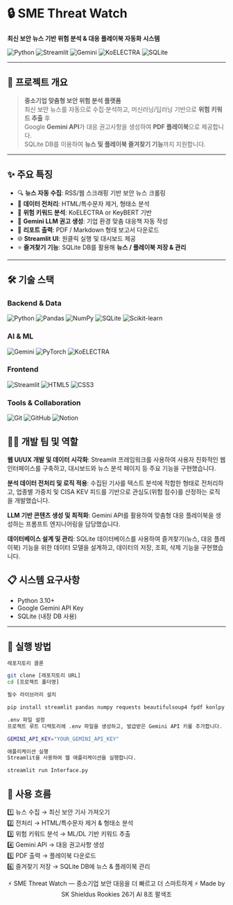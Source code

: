 # 🔒 SME Threat Watch  
**최신 보안 뉴스 기반 위험 분석 & 대응 플레이북 자동화 시스템**

![Python](https://img.shields.io/badge/Python-3.10+-blue.svg)
![Streamlit](https://img.shields.io/badge/Streamlit-1.28+-red.svg)
![Gemini](https://img.shields.io/badge/Gemini-API-orange.svg)
![KoELECTRA](https://img.shields.io/badge/KoELECTRA-NLP-green.svg)
![SQLite](https://img.shields.io/badge/SQLite-Database-blue.svg)

---

## 🎯 프로젝트 개요

> **중소기업 맞춤형 보안 위험 분석 플랫폼**  
> 최신 보안 뉴스를 자동으로 수집·분석하고, 머신러닝/딥러닝 기반으로 **위험 키워드 추출** 후  
> Google **Gemini API**가 대응 권고사항을 생성하여 **PDF 플레이북**으로 제공합니다.  
> SQLite DB를 이용하여 **뉴스 및 플레이북 즐겨찾기 기능**까지 지원합니다.  

---

## ✨ 주요 특징

- 🔍 **뉴스 자동 수집**: RSS/웹 스크래핑 기반 보안 뉴스 크롤링
- 🧹 **데이터 전처리**: HTML/특수문자 제거, 형태소 분석
- 🧠 **위험 키워드 분석**: KoELECTRA or KeyBERT 기반
- 🤖 **Gemini LLM 권고 생성**: 기업 환경 맞춤 대응책 자동 작성
- 📑 **리포트 출력**: PDF / Markdown 형태 보고서 다운로드
- 🌐 **Streamlit UI**: 원클릭 실행 및 대시보드 제공
- ⭐ **즐겨찾기 기능**: SQLite DB를 활용해 **뉴스 / 플레이북 저장 & 관리**

---

## 🛠️ 기술 스택

### Backend & Data
![Python](https://img.shields.io/badge/Python-3776AB?style=for-the-badge&logo=python&logoColor=white)
![Pandas](https://img.shields.io/badge/Pandas-150458?style=for-the-badge&logo=pandas&logoColor=white)
![NumPy](https://img.shields.io/badge/NumPy-013243?style=for-the-badge&logo=numpy&logoColor=white)
![SQLite](https://img.shields.io/badge/SQLite-003B57?style=for-the-badge&logo=sqlite&logoColor=white)
![Scikit-learn](https://img.shields.io/badge/Scikit--learn-F7931E?style=for-the-badge&logo=scikit-learn&logoColor=white)

### AI & ML
![Gemini](https://img.shields.io/badge/Google%20Gemini-4285F4?style=for-the-badge&logo=google&logoColor=white)
![PyTorch](https://img.shields.io/badge/PyTorch-EE4C2C?style=for-the-badge&logo=pytorch&logoColor=white)
![KoELECTRA](https://img.shields.io/badge/KoELECTRA-NLP-green?style=for-the-badge)

### Frontend
![Streamlit](https://img.shields.io/badge/Streamlit-FF4B4B?style=for-the-badge&logo=streamlit&logoColor=white)
![HTML5](https://img.shields.io/badge/HTML5-E34F26?style=for-the-badge&logo=html5&logoColor=white)
![CSS3](https://img.shields.io/badge/CSS3-1572B6?style=for-the-badge&logo=css3&logoColor=white)

### Tools & Collaboration
![Git](https://img.shields.io/badge/Git-F05032?style=for-the-badge&logo=git&logoColor=white)
![GitHub](https://img.shields.io/badge/GitHub-181717?style=for-the-badge&logo=github&logoColor=white)
![Notion](https://img.shields.io/badge/Notion-000000?style=for-the-badge&logo=notion&logoColor=white)

## 👨‍💻 개발 팀 및 역할
**웹 UI/UX 개발 및 데이터 시각화**: Streamlit 프레임워크를 사용하여 사용자 친화적인 웹 인터페이스를 구축하고, 대시보드와 뉴스 분석 페이지 등 주요 기능을 구현했습니다.

**분석 데이터 전처리 및 로직 적용**: 수집된 기사를 텍스트 분석에 적합한 형태로 전처리하고, 업종별 가중치 및 CISA KEV 피드를 기반으로 관심도(위험 점수)를 산정하는 로직을 개발했습니다.

**LLM 기반 콘텐츠 생성 및 최적화**: Gemini API를 활용하여 맞춤형 대응 플레이북을 생성하는 프롬프트 엔지니어링을 담당했습니다.

**데이터베이스 설계 및 관리**: SQLite 데이터베이스를 사용하여 즐겨찾기(뉴스, 대응 플레이북) 기능을 위한 데이터 모델을 설계하고, 데이터의 저장, 조회, 삭제 기능을 구현했습니다.


## 📋 시스템 요구사항

- Python 3.10+
- Google Gemini API Key
- SQLite (내장 DB 사용)

---

## 🚀 실행 방법

```bash
레포지토리 클론

git clone [레포지토리 URL]
cd [프로젝트 폴더명]
```
```bash
필수 라이브러리 설치

pip install streamlit pandas numpy requests beautifulsoup4 fpdf konlpy torch transformers google-generativeai python-dotenv
```
```bash
.env 파일 설정
프로젝트 루트 디렉토리에 .env 파일을 생성하고, 발급받은 Gemini API 키를 추가합니다.

GEMINI_API_KEY="YOUR_GEMINI_API_KEY"
```
```bash
애플리케이션 실행
Streamlit을 사용하여 웹 애플리케이션을 실행합니다.

streamlit run Interface.py
```

## 📖 사용 흐름

1️⃣ 뉴스 수집 → 최신 보안 기사 가져오기  
2️⃣ 전처리 → HTML/특수문자 제거 & 형태소 분석  
3️⃣ 위험 키워드 분석 → ML/DL 기반 키워드 추출  
4️⃣ Gemini API → 대응 권고사항 생성  
5️⃣ PDF 출력 → 플레이북 다운로드  
6️⃣ 즐겨찾기 저장 → SQLite DB에 뉴스 & 플레이북 관리  

<div align="center">

⚡ SME Threat Watch — 중소기업 보안 대응을 더 빠르고 더 스마트하게 ⚡
Made by SK Shieldus Rookies 26기 AI 8조 팔색조

</div>
